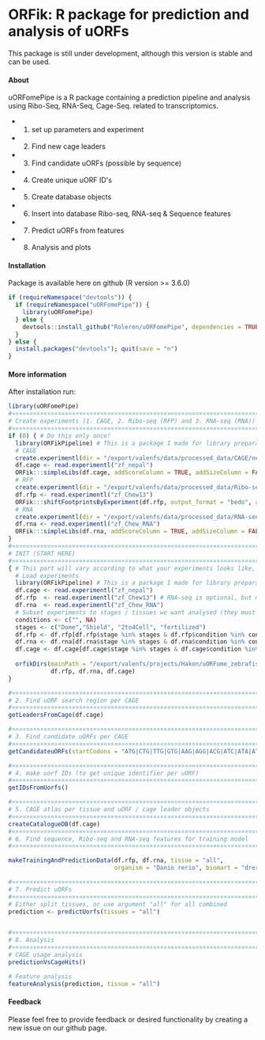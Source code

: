 ORFik: R package for prediction and analysis of uORFs
==============================================================================

This package is still under development, although this version is stable and can be used.

#### About


uORFomePipe is a R package containing a prediction pipeline and analysis using Ribo-Seq, RNA-Seq, Cage-Seq. related to transcriptomics.

- 1. set up parameters and experiment
- 2. Find new cage leaders
- 3. Find candidate uORFs (possible by sequence)
- 4. Create unique uORF ID's
- 5. Create database objects
- 6. Insert into database Ribo-seq, RNA-seq & Sequence features 
- 7. Predict uORFs from features
- 8. Analysis and plots



#### Installation
Package is available here on github (R version >= 3.6.0)
```r
if (requireNamespace("devtools")) {
  if (requireNamespace("uORFomePipe")) {
    library(uORFomePipe)
  } else {
    devtools::install_github("Roleren/uORFomePipe", dependencies = TRUE); quit(save = "n")
  }
} else {
  install.packages("devtools"); quit(save = "n")
}
```  

#### More information

After installation run:
```r
library(uORFomePipe)
#¤¤¤¤¤¤¤¤¤¤¤¤¤¤¤¤¤¤¤¤¤¤¤¤¤¤¤¤¤¤¤¤¤¤¤¤¤¤¤¤¤¤¤¤¤¤¤¤¤¤¤¤¤¤¤¤¤¤¤¤¤¤¤¤¤¤¤¤¤¤¤¤¤¤¤¤¤¤¤¤¤¤¤¤¤¤¤¤¤¤¤¤¤¤¤¤¤#
# Create experiments (1. CAGE, 2. Ribo-seq (RFP) and 3. RNA-seq (RNA))
#¤¤¤¤¤¤¤¤¤¤¤¤¤¤¤¤¤¤¤¤¤¤¤¤¤¤¤¤¤¤¤¤¤¤¤¤¤¤¤¤¤¤¤¤¤¤¤¤¤¤¤¤¤¤¤¤¤¤¤¤¤¤¤¤¤¤¤¤¤¤¤¤¤¤¤¤¤¤¤¤¤¤¤¤¤¤¤¤¤¤¤¤¤¤¤¤¤#
if (0) { # Do this only once!
  library(ORFikPipeline) # This is a package I made for library preparation, others just use create.experiment from ORFik.
  # CAGE
  create.experimentl(dir = "/export/valenfs/data/processed_data/CAGE/nepal_2013_zebrafish/final_results/aligned_GRCz10", exper = "zf_nepal")
  df.cage <- read.experimentl("zf_nepal")
  ORFik:::simpleLibs(df.cage, addScoreColumn = TRUE, addSizeColumn = FALSE, method = "5prime"); remove.experiments(df.cage)
  # RFP
  create.experimentl(dir = "/export/valenfs/data/processed_data/Ribo-seq/chew_2013_zebrafish/final_results/aligned_GRCz10/", exper = "zf_Chew13", type = "bam")
  df.rfp <- read.experimentl("zf_Chew13")
  ORFik:::shiftFootprintsByExperiment(df.rfp, output_format = "bedo", accepted.lengths = 25:30)
  # RNA
  create.experimentl(dir = "/export/valenfs/data/processed_data/RNA-seq/chew_2013_and_pauli_2012_zebrafish/final_results/aligned_GRCz10/sorted", exper = "zf_Chew_RNA")
  df.rna <- read.experimentl("zf_Chew_RNA")
  ORFik:::simpleLibs(df.rna, addScoreColumn = TRUE, addSizeColumn = FALSE); remove.experiments(df.rna)
}
#¤¤¤¤¤¤¤¤¤¤¤¤¤¤¤¤¤¤¤¤¤¤¤¤¤¤¤¤¤¤¤¤¤¤¤¤¤¤¤¤¤¤¤¤¤¤¤¤¤¤¤¤¤¤¤¤¤¤¤¤¤¤¤¤¤¤¤¤¤¤¤¤¤¤¤¤¤¤¤¤¤¤¤¤¤¤¤¤¤¤¤¤¤¤¤¤¤#
# INIT (START HERE)
#¤¤¤¤¤¤¤¤¤¤¤¤¤¤¤¤¤¤¤¤¤¤¤¤¤¤¤¤¤¤¤¤¤¤¤¤¤¤¤¤¤¤¤¤¤¤¤¤¤¤¤¤¤¤¤¤¤¤¤¤¤¤¤¤¤¤¤¤¤¤¤¤¤¤¤¤¤¤¤¤¤¤¤¤¤¤¤¤¤¤¤¤¤¤¤¤¤#
{ # This part will vary according to what your experiments looks like, here I pick 3 stages to use
  # Load experiments
  library(ORFikPipeline) # This is a package I made for library preparation, others just use create.experiment from ORFik.
  df.cage <- read.experimentl("zf_nepal")
  df.rfp  <- read.experimentl("zf_Chew13") # RNA-seq is optional, but makes results better
  df.rna  <- read.experimentl("zf_Chew_RNA")
  # Subset experiments to stages / tissues we want analysed (they must exist in all 3)
  conditions <- c("", NA)
  stages <- c("Dome","Shield", "2to4Cell", "fertilized")
  df.rfp <- df.rfp[df.rfp$stage %in% stages & df.rfp$condition %in% conditions,]
  df.rna <- df.rna[df.rna$stage %in% stages & df.rna$condition %in% conditions,]
  df.cage <- df.cage[df.cage$stage %in% stages & df.cage$condition %in% conditions,]; df.cage[1,2] <- df.rna$stage[1]
  
  orfikDirs(mainPath = "/export/valenfs/projects/Hakon/uORFome_zebrafish", 
            df.rfp, df.rna, df.cage)
}

#¤¤¤¤¤¤¤¤¤¤¤¤¤¤¤¤¤¤¤¤¤¤¤¤¤¤¤¤¤¤¤¤¤¤¤¤¤¤¤¤¤¤¤¤¤¤¤¤¤¤¤¤¤¤¤¤¤¤¤¤¤¤¤¤¤¤¤¤¤¤¤¤¤¤¤¤¤¤¤¤¤¤¤¤¤¤¤¤¤¤¤¤¤¤¤¤¤#
# 2. Find uORF search region per CAGE
#¤¤¤¤¤¤¤¤¤¤¤¤¤¤¤¤¤¤¤¤¤¤¤¤¤¤¤¤¤¤¤¤¤¤¤¤¤¤¤¤¤¤¤¤¤¤¤¤¤¤¤¤¤¤¤¤¤¤¤¤¤¤¤¤¤¤¤¤¤¤¤¤¤¤¤¤¤¤¤¤¤¤¤¤¤¤¤¤¤¤¤¤¤¤¤¤¤#
getLeadersFromCage(df.cage)

#¤¤¤¤¤¤¤¤¤¤¤¤¤¤¤¤¤¤¤¤¤¤¤¤¤¤¤¤¤¤¤¤¤¤¤¤¤¤¤¤¤¤¤¤¤¤¤¤¤¤¤¤¤¤¤¤¤¤¤¤¤¤¤¤¤¤¤¤¤¤¤¤¤¤¤¤¤¤¤¤¤¤¤¤¤¤¤¤¤¤¤¤¤¤¤¤¤#
# 3. Find candidate uORFs per CAGE 
#¤¤¤¤¤¤¤¤¤¤¤¤¤¤¤¤¤¤¤¤¤¤¤¤¤¤¤¤¤¤¤¤¤¤¤¤¤¤¤¤¤¤¤¤¤¤¤¤¤¤¤¤¤¤¤¤¤¤¤¤¤¤¤¤¤¤¤¤¤¤¤¤¤¤¤¤¤¤¤¤¤¤¤¤¤¤¤¤¤¤¤¤¤¤¤¤¤#
getCandidateuORFs(startCodons = "ATG|CTG|TTG|GTG|AAG|AGG|ACG|ATC|ATA|ATT")

#¤¤¤¤¤¤¤¤¤¤¤¤¤¤¤¤¤¤¤¤¤¤¤¤¤¤¤¤¤¤¤¤¤¤¤¤¤¤¤¤¤¤¤¤¤¤¤¤¤¤¤¤¤¤¤¤¤¤¤¤¤¤¤¤¤¤¤¤¤¤¤¤¤¤¤¤¤¤¤¤¤¤¤¤¤¤¤¤¤¤¤¤¤¤¤¤¤#
# 4. make uorf IDs (to get unique identifier per uORF)
#¤¤¤¤¤¤¤¤¤¤¤¤¤¤¤¤¤¤¤¤¤¤¤¤¤¤¤¤¤¤¤¤¤¤¤¤¤¤¤¤¤¤¤¤¤¤¤¤¤¤¤¤¤¤¤¤¤¤¤¤¤¤¤¤¤¤¤¤¤¤¤¤¤¤¤¤¤¤¤¤¤¤¤¤¤¤¤¤¤¤¤¤¤¤¤¤¤#
getIDsFromUorfs()

#¤¤¤¤¤¤¤¤¤¤¤¤¤¤¤¤¤¤¤¤¤¤¤¤¤¤¤¤¤¤¤¤¤¤¤¤¤¤¤¤¤¤¤¤¤¤¤¤¤¤¤¤¤¤¤¤¤¤¤¤¤¤¤¤¤¤¤¤¤¤¤¤¤¤¤¤¤¤¤¤¤¤¤¤¤¤¤¤¤¤¤¤¤¤¤¤¤#
# 5. CAGE atlas per tissue and uORF / cage leader objects
#¤¤¤¤¤¤¤¤¤¤¤¤¤¤¤¤¤¤¤¤¤¤¤¤¤¤¤¤¤¤¤¤¤¤¤¤¤¤¤¤¤¤¤¤¤¤¤¤¤¤¤¤¤¤¤¤¤¤¤¤¤¤¤¤¤¤¤¤¤¤¤¤¤¤¤¤¤¤¤¤¤¤¤¤¤¤¤¤¤¤¤¤¤¤¤¤¤#
createCatalogueDB(df.cage)
#¤¤¤¤¤¤¤¤¤¤¤¤¤¤¤¤¤¤¤¤¤¤¤¤¤¤¤¤¤¤¤¤¤¤¤¤¤¤¤¤¤¤¤¤¤¤¤¤¤¤¤¤¤¤¤¤¤¤¤¤¤¤¤¤¤¤¤¤¤¤¤¤¤¤¤¤¤¤¤¤¤¤¤¤¤¤¤¤¤¤¤¤¤¤¤¤¤#
# 6. Find sequence, Ribo-seq and RNA-seq features for training model
#¤¤¤¤¤¤¤¤¤¤¤¤¤¤¤¤¤¤¤¤¤¤¤¤¤¤¤¤¤¤¤¤¤¤¤¤¤¤¤¤¤¤¤¤¤¤¤¤¤¤¤¤¤¤¤¤¤¤¤¤¤¤¤¤¤¤¤¤¤¤¤¤¤¤¤¤¤¤¤¤¤¤¤¤¤¤¤¤¤¤¤¤¤¤¤¤¤#

makeTrainingAndPredictionData(df.rfp, df.rna, tissue = "all",
                              organism = "Danio rerio", biomart = "drerio_gene_ensembl") 

#¤¤¤¤¤¤¤¤¤¤¤¤¤¤¤¤¤¤¤¤¤¤¤¤¤¤¤¤¤¤¤¤¤¤¤¤¤¤¤¤¤¤¤¤¤¤¤¤¤¤¤¤¤¤¤¤¤¤¤¤¤¤¤¤¤¤¤¤¤¤¤¤¤¤¤¤¤¤¤¤¤¤¤¤¤¤¤¤¤¤¤¤¤¤¤¤¤#
# 7. Predict uORFs
#¤¤¤¤¤¤¤¤¤¤¤¤¤¤¤¤¤¤¤¤¤¤¤¤¤¤¤¤¤¤¤¤¤¤¤¤¤¤¤¤¤¤¤¤¤¤¤¤¤¤¤¤¤¤¤¤¤¤¤¤¤¤¤¤¤¤¤¤¤¤¤¤¤¤¤¤¤¤¤¤¤¤¤¤¤¤¤¤¤¤¤¤¤¤¤¤¤#
# Either split tissues, or use argument "all" for all combined
prediction <- predictUorfs(tissues = "all")


#¤¤¤¤¤¤¤¤¤¤¤¤¤¤¤¤¤¤¤¤¤¤¤¤¤¤¤¤¤¤¤¤¤¤¤¤¤¤¤¤¤¤¤¤¤¤¤¤¤¤¤¤¤¤¤¤¤¤¤¤¤¤¤¤¤¤¤¤¤¤¤¤¤¤¤¤¤¤¤¤¤¤¤¤¤¤¤¤¤¤¤¤¤¤¤¤¤#
# 8. Analysis
#¤¤¤¤¤¤¤¤¤¤¤¤¤¤¤¤¤¤¤¤¤¤¤¤¤¤¤¤¤¤¤¤¤¤¤¤¤¤¤¤¤¤¤¤¤¤¤¤¤¤¤¤¤¤¤¤¤¤¤¤¤¤¤¤¤¤¤¤¤¤¤¤¤¤¤¤¤¤¤¤¤¤¤¤¤¤¤¤¤¤¤¤¤¤¤¤¤#
# CAGE usage analysis
predictionVsCageHits()

# Feature analysis
featureAnalysis(prediction, tissue = "all")
```  

#### Feedback

Please feel free to provide feedback or desired functionality by creating a new issue on our github page.
